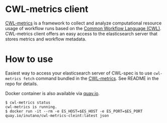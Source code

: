 # CWL-metrics client

[CWL-metrics](https://github.com/inutano/cwl-metrics) is a framework to collect and analyze computational resource usage of workflow runs based on the [Common Workflow Language (CWL)](https://www.commonwl.org). CWL-metrics client offers an easy access to the elasticsearch server that stores metrics and workflow metadata.

# How to use

Easiest way to access your elasticsearch server of CWL-spec is to use `cwl-metrics fetch` command bundled in the [CWL-metrics](https://github.com/inutano/cwl-metrics). See README in the repo for details.

Docker container is also available via [quay.io](https://quay.io/repository/inutano/cwl-metrics-client).

```
$ cwl-metrics status
cwl-metrics is running.
$ docker run -it --rm -e ES_HOST=$ES_HOST -e ES_PORT=$ES_PORT quay.io/inutano/cwl-metrics-cleint:latest json
```
